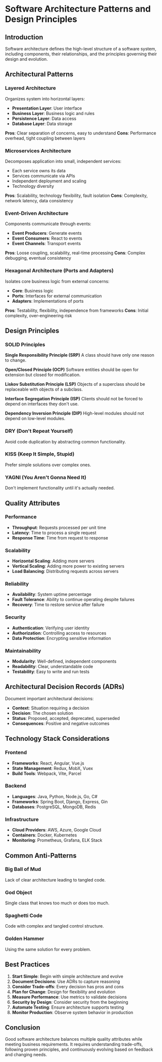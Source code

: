 # Software Architecture Patterns and Design Principles

## Introduction
Software architecture defines the high-level structure of a software system, including components, their relationships, and the principles governing their design and evolution.

## Architectural Patterns

### Layered Architecture
Organizes system into horizontal layers:
- **Presentation Layer**: User interface
- **Business Layer**: Business logic and rules
- **Persistence Layer**: Data access
- **Database Layer**: Data storage

**Pros**: Clear separation of concerns, easy to understand
**Cons**: Performance overhead, tight coupling between layers

### Microservices Architecture
Decomposes application into small, independent services:
- Each service owns its data
- Services communicate via APIs
- Independent deployment and scaling
- Technology diversity

**Pros**: Scalability, technology flexibility, fault isolation
**Cons**: Complexity, network latency, data consistency

### Event-Driven Architecture
Components communicate through events:
- **Event Producers**: Generate events
- **Event Consumers**: React to events
- **Event Channels**: Transport events

**Pros**: Loose coupling, scalability, real-time processing
**Cons**: Complex debugging, eventual consistency

### Hexagonal Architecture (Ports and Adapters)
Isolates core business logic from external concerns:
- **Core**: Business logic
- **Ports**: Interfaces for external communication
- **Adapters**: Implementations of ports

**Pros**: Testability, flexibility, independence from frameworks
**Cons**: Initial complexity, over-engineering risk

## Design Principles

### SOLID Principles

**Single Responsibility Principle (SRP)**
A class should have only one reason to change.

**Open/Closed Principle (OCP)**
Software entities should be open for extension but closed for modification.

**Liskov Substitution Principle (LSP)**
Objects of a superclass should be replaceable with objects of a subclass.

**Interface Segregation Principle (ISP)**
Clients should not be forced to depend on interfaces they don't use.

**Dependency Inversion Principle (DIP)**
High-level modules should not depend on low-level modules.

### DRY (Don't Repeat Yourself)
Avoid code duplication by abstracting common functionality.

### KISS (Keep It Simple, Stupid)
Prefer simple solutions over complex ones.

### YAGNI (You Aren't Gonna Need It)
Don't implement functionality until it's actually needed.

## Quality Attributes

### Performance
- **Throughput**: Requests processed per unit time
- **Latency**: Time to process a single request
- **Response Time**: Time from request to response

### Scalability
- **Horizontal Scaling**: Adding more servers
- **Vertical Scaling**: Adding more power to existing servers
- **Load Balancing**: Distributing requests across servers

### Reliability
- **Availability**: System uptime percentage
- **Fault Tolerance**: Ability to continue operating despite failures
- **Recovery**: Time to restore service after failure

### Security
- **Authentication**: Verifying user identity
- **Authorization**: Controlling access to resources
- **Data Protection**: Encrypting sensitive information

### Maintainability
- **Modularity**: Well-defined, independent components
- **Readability**: Clear, understandable code
- **Testability**: Easy to write and run tests

## Architectural Decision Records (ADRs)
Document important architectural decisions:
- **Context**: Situation requiring a decision
- **Decision**: The chosen solution
- **Status**: Proposed, accepted, deprecated, superseded
- **Consequences**: Positive and negative outcomes

## Technology Stack Considerations

### Frontend
- **Frameworks**: React, Angular, Vue.js
- **State Management**: Redux, MobX, Vuex
- **Build Tools**: Webpack, Vite, Parcel

### Backend
- **Languages**: Java, Python, Node.js, Go, C#
- **Frameworks**: Spring Boot, Django, Express, Gin
- **Databases**: PostgreSQL, MongoDB, Redis

### Infrastructure
- **Cloud Providers**: AWS, Azure, Google Cloud
- **Containers**: Docker, Kubernetes
- **Monitoring**: Prometheus, Grafana, ELK Stack

## Common Anti-Patterns

### Big Ball of Mud
Lack of clear architecture leading to tangled code.

### God Object
Single class that knows too much or does too much.

### Spaghetti Code
Code with complex and tangled control structure.

### Golden Hammer
Using the same solution for every problem.

## Best Practices

1. **Start Simple**: Begin with simple architecture and evolve
2. **Document Decisions**: Use ADRs to capture reasoning
3. **Consider Trade-offs**: Every decision has pros and cons
4. **Plan for Change**: Design for flexibility and evolution
5. **Measure Performance**: Use metrics to validate decisions
6. **Security by Design**: Consider security from the beginning
7. **Automate Testing**: Ensure architecture supports testing
8. **Monitor Production**: Observe system behavior in production

## Conclusion
Good software architecture balances multiple quality attributes while meeting business requirements. It requires understanding trade-offs, following proven principles, and continuously evolving based on feedback and changing needs.
